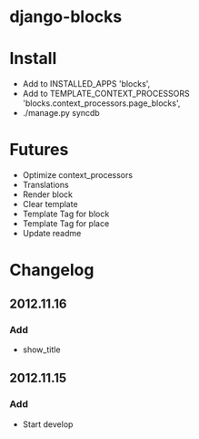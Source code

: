 django-blocks
=============

# Install
* Add to INSTALLED_APPS 'blocks',
* Add to TEMPLATE_CONTEXT_PROCESSORS 'blocks.context_processors.page_blocks',
* ./manage.py syncdb

# Futures
* Optimize context_processors
* Translations
* Render block
* Clear template
* Template Tag for block
* Template Tag for place
* Update readme

# Changelog
## 2012.11.16
### Add
* show_title

## 2012.11.15
### Add
* Start develop
